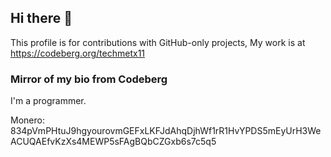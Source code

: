 ## Hi there 👋

This profile is for contributions with GitHub-only projects, My work is at https://codeberg.org/techmetx11

### Mirror of my bio from Codeberg
I'm a programmer.

Monero: 834pVmPHtuJ9hgyourovmGEFxLKFJdAhqDjhWf1rR1HvYPDS5mEyUrH3WeACUQAEfvKzXs4MEWP5sFAgBQbCZGxb6s7c5q5
